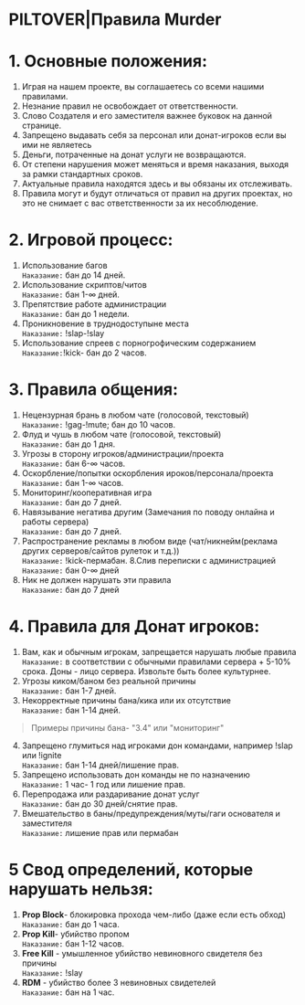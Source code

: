 # PILTOVER|Правила Murder
# 1. Основные положения:
1. Играя на нашем проекте, вы соглашаетесь со всеми нашими правилами.
2. Незнание правил не освобождает от ответственности.
3. Слово Создателя и его заместителя важнее буковок на данной странице.
4. Запрещено выдавать себя за персонал или донат-игроков если вы ими не являетесь
5. Деньги, потраченные на донат услуги не возвращаются.
6. От степени нарушения может меняться и время наказания, выходя за рамки стандартных сроков.
7. Актуальные правила находятся здесь и вы обязаны их отслеживать.
8. Правила могут и будут отличаться от правил на других проектах, но это не снимает с вас ответственности за их несоблюдение.
# 2. Игровой процесс:
1. Использование багов
<br> `Наказание:` бан до 14 дней.
2. Использование скриптов/читов
<br> `Наказание:` бан 1-∞ дней.
3. Препятствие работе администрации
<br> `Наказание:` бан до 1 недели.
4. Проникновение в труднодоступыне места
<br> `Наказание:` !slap-!slay
5. Использование спреев с порногрофическим содержанием
<br> `Наказание:`!kick- бан до 2 часов.
# 3. Правила общения:
1. Нецензурная брань в любом чате (голосовой, текстовый)
<br> `Наказание:` !gag-!mute; бан до 10 часов.
2. Флуд и чушь в любом чате (голосовой, текстовый)
<br> `Наказание:` бан до 1 дня.
3. Угрозы в сторону игроков/администрации/проекта 
<br> `Наказание:` бан 6-∞ часов.
4. Оскорбление/попытки оскорбления ироков/персонала/проекта 
<br> `Наказание:` бан 1-∞ часов.
5. Мониторинг/кооперативная игра
<br> `Наказание:` бан до 7 дней.
6. Навязывание негатива другим (Замечания по поводу онлайна и работы сервера) 
<br> `Наказание:` бан до 7 дней.
7. Распространение рекламы в любом виде (чат/никнейм(реклама других серверов/сайтов рулеток и т.д.))
<br> `Наказание:` !kick-пермабан.
8.Слив переписки с администрацией
<br> `Наказание:` бан 0-∞ дней
9. Ник не должен нарушать эти правила 
<br> `Наказание:` бан до 7 дней
# 4. Правила для Донат игроков:
1. Вам, как и обычным игрокам, запрещается нарушать любые правила 
<br> `Наказание:` в соответствии с обычными правилами сервера + 5-10% срока. Доны - лицо сервера. Извольте быть более культурнее.
2. Угрозы киком/баном без реальной причины
<br> `Наказание:` бан 1-7 дней.
3. Некорректные причины бана/кика или их отсутствие
<br> `Наказание:` бан 1-14 дней.
> Примеры причины бана- "3.4" или "мониторинг"
4. Запрещено глумиться над игроками дон командами, например !slap или !ignite
<br> `Наказание:` бан 1-14 дней/лишение прав.
5. Запрещено использовать дон команды не по назначению
<br> `Наказание:` 1 час- 1 год или лишение прав.
6. Перепродажа или раздаривание донат услуг
<br> `Наказание:` бан до 30 дней/снятие прав.
7. Вмешательство в баны/предупреждения/муты/гаги основателя и заместителя
<br> `Наказание:` лишение прав или пермабан
# 5 Свод определений, которые нарушать нельзя:
1. **Prop Block**- блокировка прохода чем-либо (даже если есть обход) 
<br> `Наказание:` бан до 1 часа.
2. **Prop Kill**- убийство пропом
<br> `Наказание:` бан 1-12 часов.
3. **Free Kill** - умышленное убийство невиновного свидетеля без причины
<br> `Наказание:` !slay
4. **RDM** - убийство более 3 невиновных свидетелей
<br> `Наказание:` бан на 1 час.

